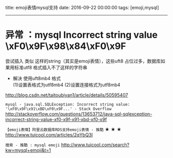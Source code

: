 title: emoji表情mysql支持
date: 2016-09-22 00:00:00
tags: [emoji,mysql]
 
---


# 异常 ：mysql Incorrect string value \xF0\x9F\x98\x84\xF0\x9F

尝试插入 类似 这样的string（其实是emoji表情），这些uft8 占位过多，数据库如果用标准utf8 格式插入不了这样的字符串


- 解决
使用uft8mb4 格式  
(1)设置表格式为utf8mb4
(2)设置连接格式为utf8mb4


http://blog.csdn.net/taitoubiyan1/article/details/50595407


`mysql - java.sql.SQLException: Incorrect string value: '\xF0\x9F\x91\xBD\xF0\x9F...' - Stack Overflow`
http://stackoverflow.com/questions/13653712/java-sql-sqlexception-incorrect-string-value-xf0-x9f-x91-xbd-xf0-x9f


`【emoji表情】阿里云数据库RDS支持emoji表情 - 推酷`  ★ ★ ★
http://www.tuicool.com/articles/2qYbQ3I


`搜索 - 推酷 : mysql emoji`
http://www.tuicool.com/search?kw=mysql+emoji&t=1
